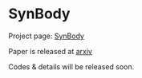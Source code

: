 # SynBody

Project page: [SynBody](https://synbody.github.io/SynBody/#/)

Paper is released at [arxiv](https://arxiv.org/pdf/2303.17368.pdf)

Codes & details will be released soon.
